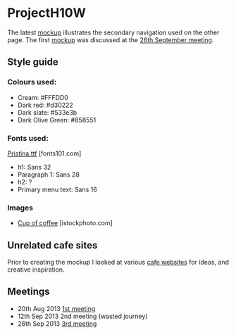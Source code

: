 # ProjectH10W

The latest [mockup](https://github.com/jrobertson/projecth10w/blob/master/mockup/mockup_other.png) illustrates the secondary navigation used on the other page.
The first [mockup](https://raw.github.com/jrobertson/projecth10w/master/mockup/home.png) was discussed at the [26th September meeting](https://github.com/jrobertson/projecth10w/blob/master/notes/notes260913.md). 

## Style guide

### Colours used:

* Cream: #FFFDD0
* Dark red: #d30222
* Dark slate: #533e3b
* Dark Olive Green: #858551

### Fonts used:
[Pristina.ttf](http://www.fonts101.com/fonts/view/Script/18715/Pristina.aspx) [fonts101.com]

* h1: Sans 32
* Paragraph 1: Sans 28
* h2: ?
* Primary menu text: Sans 16

### Images

* [Cup of coffee](http://www.istockphoto.com/stock-photo-14441713-cup-of-coffee.php?st=ba267d7) [istockphoto.com]

## Unrelated cafe sites

Prior to creating the mockup I looked at various [cafe websites](unrelated-cafe-websites.md) for ideas, and creative inspiration.

## Meetings

* 20th Aug 2013 [1st meeting](https://github.com/jrobertson/projecth10w/blob/master/deliverables.md)
* 12th Sep 2013 2nd meeting (wasted journey)
* 26th Sep 2013 [3rd meeting](https://github.com/jrobertson/projecth10w/blob/master/notes/notes260913.md)
